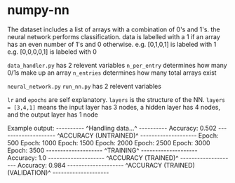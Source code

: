 # numpy-nn

The dataset includes a list of arrays with a combination of 0's and 1's. the neural network performs classification. data is labelled with a 1 if an array has an even number of 1's and 0 otherwise. 
e.g. [0,1,0,1] is labeled with 1
e.g. [0,0,0,0,1] is labeled with 0 


`data_handler.py` has 2 relevent variables
`n_per_entry` determines how many 0/1s make up an array
`n_entries` determines how many total arrays exist

`neural_network.py`
`run_nn.py` has 2 relevent variables
 
`lr` and `epochs` are self explanatory. 
`layers` is the structure of the NN. `layers = [3,4,1]` means the input layer has 3 nodes, a hidden layer has 4 nodes, and the output layer has 1 node

Example output:
---------- ^Handling data...^ ----------
Accuracy: 0.502
-------------------- ^ACCURACY (UNTRAINED)^ --------------------
Epoch: 500
Epoch: 1000
Epoch: 1500
Epoch: 2000
Epoch: 2500
Epoch: 3000
Epoch: 3500
-------------------- ^TRAINING^ --------------------
Accuracy: 1.0
-------------------- ^ACCURACY (TRAINED)^ --------------------
Accuracy: 0.984
-------------------- ^ACCURACY (TRAINED) (VALIDATION)^ --------------------

